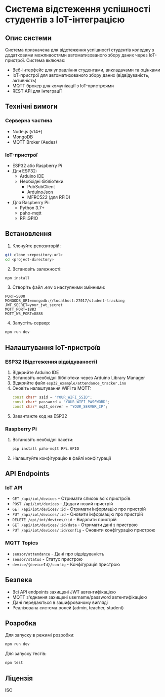 # Система відстеження успішності студентів з IoT-інтеграцією

## Опис системи

Система призначена для відстеження успішності студентів коледжу з додатковими можливостями автоматизованого збору даних через IoT-пристрої. Система включає:

- Веб-інтерфейс для управління студентами, викладачами та оцінками
- IoT-пристрої для автоматизованого збору даних (відвідуваність, активність)
- MQTT брокер для комунікації з IoT-пристроями
- REST API для інтеграції

## Технічні вимоги

### Серверна частина
- Node.js (v14+)
- MongoDB
- MQTT Broker (Aedes)

### IoT-пристрої
- ESP32 або Raspberry Pi
- Для ESP32:
  - Arduino IDE
  - Необхідні бібліотеки:
    - PubSubClient
    - ArduinoJson
    - MFRC522 (для RFID)
- Для Raspberry Pi:
  - Python 3.7+
  - paho-mqtt
  - RPi.GPIO

## Встановлення

1. Клонуйте репозиторій:
```bash
git clone <repository-url>
cd <project-directory>
```

2. Встановіть залежності:
```bash
npm install
```

3. Створіть файл .env з наступними змінними:
```
PORT=5000
MONGODB_URI=mongodb://localhost:27017/student-tracking
JWT_SECRET=your_jwt_secret
MQTT_PORT=1883
MQTT_WS_PORT=8888
```

4. Запустіть сервер:
```bash
npm run dev
```

## Налаштування IoT-пристроїв

### ESP32 (Відстеження відвідуваності)

1. Відкрийте Arduino IDE
2. Встановіть необхідні бібліотеки через Arduino Library Manager
3. Відкрийте файл `esp32_example/attendance_tracker.ino`
4. Оновіть налаштування WiFi та MQTT:
   ```cpp
   const char* ssid = "YOUR_WIFI_SSID";
   const char* password = "YOUR_WIFI_PASSWORD";
   const char* mqtt_server = "YOUR_SERVER_IP";
   ```
5. Завантажте код на ESP32

### Raspberry Pi

1. Встановіть необхідні пакети:
   ```bash
   pip install paho-mqtt RPi.GPIO
   ```
2. Налаштуйте конфігурацію в файлі конфігурації

## API Endpoints

### IoT API

- `GET /api/iot/devices` - Отримати список всіх пристроїв
- `POST /api/iot/devices` - Додати новий пристрій
- `GET /api/iot/devices/:id` - Отримати інформацію про пристрій
- `PUT /api/iot/devices/:id` - Оновити інформацію про пристрій
- `DELETE /api/iot/devices/:id` - Видалити пристрій
- `GET /api/iot/devices/:id/data` - Отримати дані з пристрою
- `PUT /api/iot/devices/:id/config` - Оновити конфігурацію пристрою

### MQTT Topics

- `sensor/attendance` - Дані про відвідуваність
- `sensor/status` - Статус пристрою
- `device/{deviceId}/config` - Конфігурація пристрою

## Безпека

- Всі API endpoints захищені JWT автентифікацією
- MQTT з'єднання захищені username/password автентифікацією
- Дані передаються в зашифрованому вигляді
- Реалізована система ролей (admin, teacher, student)

## Розробка

Для запуску в режимі розробки:
```bash
npm run dev
```

Для запуску тестів:
```bash
npm test
```

## Ліцензія

ISC 